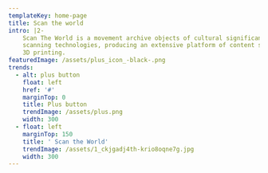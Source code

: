 ```yaml
---
templateKey: home-page
title: Scan the world
intro: |2-
    Scan The World is a movement archive objects of cultural significance using 3D
    scanning technologies, producing an extensive platform of content suitable for
    3D printing.
featuredImage: /assets/plus_icon_-black-.png
trends:
  - alt: plus button
    float: left
    href: '#'
    marginTop: 0
    title: Plus button
    trendImage: /assets/plus.png
    width: 300
  - float: left
    marginTop: 150
    title: ' Scan the World'
    trendImage: /assets/1_ckjgadj4th-krio8oqne7g.jpg
    width: 300
---
```


